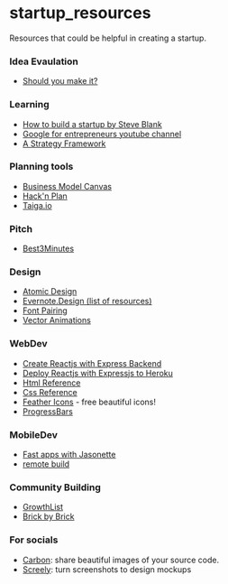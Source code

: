 # startup_resources
Resources that could be helpful in creating a startup.

### Idea Evaulation
- [Should you make it?](https://blurt.app/should-you-make-it)

### Learning
- [How to build a startup by Steve Blank](https://www.youtube.com/watch?v=VZvgj6B2JZs&list=PLAwxTw4SYaPnxzSuovATBMrNowGaaEBmW)
- [Google for entrepreneurs youtube channel](https://www.youtube.com/user/Google4Entrepreneurs/)
- [A Strategy Framework](http://smarterstartup.org/)

### Planning tools
- [Business Model Canvas](https://bmfiddle.com/)
- [Hack'n Plan](http://hacknplan.com/)
- [Taiga.io](https://taiga.io/)

### Pitch
- [Best3Minutes](https://best3minutes.com/wp-content/uploads/2018/06/The-Pitch-Canvas%C2%A9_V7_9.pdf)

### Design
- [Atomic Design](http://bradfrost.com/blog/post/atomic-web-design/)
- [Evernote.Design (list of resources)](https://www.evernote.design/) 
- [Font Pairing](https://fontjoy.com/)
- [Vector Animations](https://www.2dimensions.com)

### WebDev
- [Create Reactjs with Express Backend](https://daveceddia.com/create-react-app-express-backend/)
- [Deploy Reactjs with Expressjs to Heroku](https://daveceddia.com/deploy-react-express-app-heroku/)
- [Html Reference](https://htmlreference.io/)
- [Css Reference](https://cssreference.io/)
- [Feather Icons](https://feathericons.com/) - free beautiful icons!
- [ProgressBars](https://kimmobrunfeldt.github.io/progressbar.js/)
### MobileDev
- [Fast apps with Jasonette](http://jasonette.com/)
- [remote build](https://appcenter.ms/apps)

### Community Building
- [GrowthList](https://www.thegrowthlist.co/)
- [Brick by Brick](http://www.communitybuildingguide.com/)

### For socials
- [Carbon](https://carbon.now.sh/?bg=rgba(171%2C%20184%2C%20195%2C%201)&t=seti&wt=none&l=auto&ds=true&dsyoff=20px&dsblur=68px&wc=true&wa=true&pv=56px&ph=56px&ln=false&fm=Hack&fs=14px&lh=133%25&si=false&es=2x&wm=false): share beautiful images of your source code.
- [Screely](https://www.screely.com/): turn screenshots to design mockups
